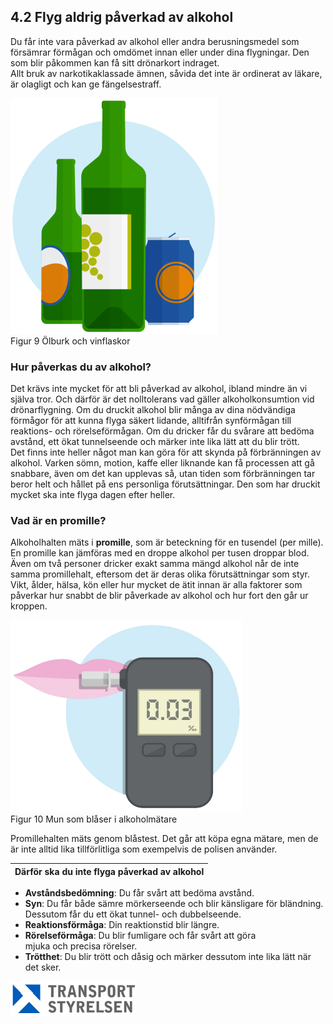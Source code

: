 ## 4.2 Flyg aldrig påverkad av alkohol

Du får inte vara påverkad av alkohol eller andra berusningsmedel som försämrar förmågan och omdömet innan eller under dina flygningar. Den som blir påkommen kan få sitt drönarkort indraget.  
Allt bruk av narkotikaklassade ämnen, såvida det inte är ordinerat av läkare, är olagligt och kan ge fängelsestraff.

![Figur 9 Ölburk och vinflaskor](./A1A3_SE-sv/Figur_009.png)  
Figur 9 Ölburk och vinflaskor

### Hur påverkas du av alkohol?

Det krävs inte mycket för att bli påverkad av alkohol, ibland mindre än vi själva tror. Och därför är det nolltolerans vad gäller alkoholkonsumtion vid drönarflygning. Om du druckit alkohol blir många av dina nödvändiga förmågor för att kunna flyga säkert lidande, alltifrån synförmågan till reaktions- och rörelseförmågan. Om du dricker får du svårare att bedöma avstånd, ett ökat tunnelseende och märker inte lika lätt att du blir trött.  
Det finns inte heller något man kan göra för att skynda på förbränningen av alkohol. Varken sömn, motion, kaffe eller liknande kan få processen att gå snabbare, även om det kan upplevas så, utan tiden som förbränningen tar beror helt och hållet på ens personliga förutsättningar. Den som har druckit mycket ska inte flyga dagen efter heller.

### Vad är en promille?

Alkoholhalten mäts i **promille**, som är beteckning för en tusendel (per mille). En promille kan jämföras med en droppe alkohol per tusen droppar blod. Även om två personer dricker exakt samma mängd alkohol når de inte samma promillehalt, eftersom det är deras olika förutsättningar som styr. Vikt, ålder, hälsa, kön eller hur mycket de ätit innan är alla faktorer som påverkar hur snabbt de blir påverkade av alkohol och hur fort den går ur kroppen.

![Figur 10 Mun som blåser i alkoholmätare](./A1A3_SE-sv/Figur_010.png)  
Figur 10 Mun som blåser i alkoholmätare

Promillehalten mäts genom blåstest. Det går att köpa egna mätare, men de är inte alltid lika tillförlitliga som exempelvis de polisen använder.

| Därför ska du inte flyga påverkad av alkohol |
|---|
* **Avståndsbedömning**: Du får svårt att bedöma avstånd.
* **Syn**: Du får både sämre mörkerseende och blir känsligare för bländning. Dessutom får du ett ökat tunnel- och dubbelseende.
* **Reaktionsförmåga**: Din reaktionstid blir längre.
* **Rörelseförmåga**: Du blir fumligare och får svårt att göra  
mjuka och precisa rörelser.
* **Trötthet**: Du blir trött och dåsig och märker dessutom
inte lika lätt när det sker.

![Transport Styrelsen](./images/Logga.png)  

